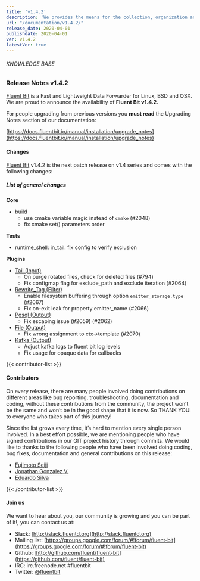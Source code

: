```yaml
---
title: 'v1.4.2'
description: 'We provides the means for the collection, organization and computerized retrieval of knowledgeand Lightweight Data Forwarder for Linux, BSD and OSX. We are proud to announce the availability of Fluent Bit v1.4.2.'
url: "/documentation/v1.4.2/"
release_date: 2020-04-01
publishdate: 2020-04-01
ver: v1.4.2
latestVer: true
---
```


###### KNOWLEDGE BASE

### Release Notes v1.4.2

[Fluent Bit](https://fluentbit.io/) is a Fast and Lightweight Data Forwarder for Linux, BSD and OSX. We are proud to announce the availability of **Fluent Bit v1.4.2.**

For people upgrading from previous versions you **must read** the Upgrading Notes section of our documentation:

[https://docs.fluentbit.io/manual/installation/upgrade_notes](https://docs.fluentbit.io/manual/installation/upgrade_notes)

#### Changes

[Fluent Bit](https://fluentbit.io) v1.4.2 is the next patch release on v1.4 series and comes with the following changes:

##### List of general changes


**Core**

* build
  * use cmake variable magic instead of `cmake` (#2048)
  * fix cmake set() parameters order


**Tests**

* runtime_shell: in_tail: fix config to verify exclusion


**Plugins**

* [Tail (Input)](https://docs.fluentbit.io/manual/input/tail/)
  * On purge rotated files, check for deleted files (#794)
  * Fix configmap flag for exclude_path and exclude iteration (#2064)
* [Rewrite_Tag (Filter)](https://docs.fluentbit.io/manual/filter/rewrite_tag/)
  * Enable filesystem buffering through option `emitter_storage.type` (#2067)
  * Fix on-exit leak for property emitter_name (#2066)
* [Pgsql (Output)](https://docs.fluentbit.io/manual/output/pgsql/)
  * Fix escaping issue (#2059) (#2062)
* [File (Output)](https://docs.fluentbit.io/manual/output/file/)
  * Fix wrong assignment to ctx->template (#2070)
* [Kafka (Output)](https://docs.fluentbit.io/manual/output/kafka/)
  * Adjust kafka logs to fluent bit log levels
  * Fix usage for opaque data for callbacks


{{< contributor-list >}}

#### Contributors

On every release, there are many people involved doing contributions on different areas like bug reporting, troubleshooting, documentation and coding, without these contributions from the community, the project won’t be the same and won’t be in the good shape that it is now. So THANK YOU! to everyone who takes part of this journey!

Since the list grows every time, it’s hard to mention every single person involved. In a best effort possible, we are mentioning people who have signed contributions in our GIT project history through commits. We would like to thanks to the following people who have been involved doing coding, bug fixes, documentation and general contributions on this release:

* [Fujimoto Seiji](https://github.com/fujimotos)
* [Jonathan Gonzalez V.](https://github.com/sxd)
* [Eduardo Silva](https://github.com/edsiper)

{{< /contributor-list >}}

#### Join us

We want to hear about you, our community is growing and you can be part of it!, you can contact us at:

* Slack: [http://slack.fluentd.org](http://slack.fluentd.org)
* Mailing list: [https://groups.google.com/forum/#!forum/fluent-bit](https://groups.google.com/forum/#!forum/fluent-bit)
* Github: [http://github.com/fluent/fluent-bit](https://github.com/fluent/fluent-bit)
* IRC: irc.freenode.net #fluentbit
* Twitter: [@fluentbit](https://twitter.com/fluentbit)
